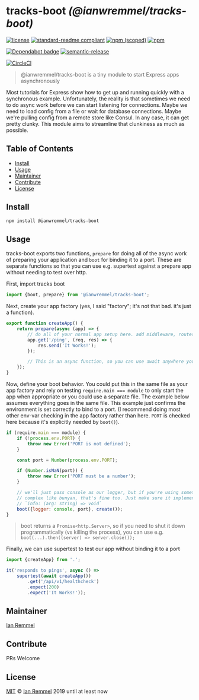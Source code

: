 # tracks-boot _(@ianwremmel/tracks-boot)_

<!-- (optional) Put banner here -->

<!-- PROJ: Badges Start -->

[![license](https://img.shields.io/github/license/ianwremmel/tracks-boot.svg)](https://github.com/ianwremmel/tracks-boot/blob/master/LICENSE)
[![standard-readme compliant](https://img.shields.io/badge/readme%20style-standard-brightgreen.svg?style=flat-square)](https://github.com/RichardLitt/standard-readme)
[![npm (scoped)](https://img.shields.io/npm/v/@ianwremmel/tracks-boot.svg)](https://www.npmjs.com/package/@ianwremmel/tracks-boot)
[![npm](https://img.shields.io/npm/dm/@ianwremmel/tracks-boot.svg)](https://www.npmjs.com/package/@ianwremmel/tracks-boot)

[![Dependabot badge](https://img.shields.io/badge/Dependabot-active-brightgreen.svg)](https://dependabot.com/)
[![semantic-release](https://img.shields.io/badge/%20%20%F0%9F%93%A6%F0%9F%9A%80-semantic--release-e10079.svg)](https://github.com/semantic-release/semantic-release)

[![CircleCI](https://circleci.com/gh/ianwremmel/tracks-boot.svg?style=svg)](https://circleci.com/gh/ianwremmel/tracks-boot)

<!-- PROJ: Badges End -->

> @ianwremmel/tracks-boot is a tiny module to start Express apps asynchronously

Most tutorials for Express show how to get up and running quickly with a
synchronous example. Unfortunately, the reality is that sometimes we need to do
async work before we can start listening for connections. Maybe we need to load
config from a file or wait for database connections. Maybe we're pulling config
from a remote store like Consul. In any case, it can get pretty clunky. This
module aims to streamline that clunkiness as much as possible.

## Table of Contents

<!-- toc -->

-   [Install](#install)
-   [Usage](#usage)
-   [Maintainer](#maintainer)
-   [Contribute](#contribute)
-   [License](#license)

<!-- tocstop -->

## Install

```bash
npm install @ianwremmel/tracks-boot
```

## Usage

tracks-boot exports two functions, `prepare` for doing all of the async work of
preparing your application and `boot` for binding it to a port. These are
separate functions so that you can use e.g. supertest against a prepare app
without needing to test over http.

First, import tracks boot

```js
import {boot, prepare} from '@ianwremmel/tracks-boot';
```

Next, create your app factory (yes, I said "factory"; it's not that bad. it's
just a function).

```js
export function createApp() {
    return prepare(async (app) => {
        // do all of your normal app setup here. add middleware, routes, etc.
        app.get('/ping', (req, res) => {
            res.send('It Works!');
        });

        // This is an async function, so you can use await anywhere you need to.
    });
}
```

Now, define your boot behavior. You could put this in the same file as your app
factory and rely on testing `require.main === module` to only start the app when
appropriate or you could use a separate file. The example below assumes
everything goes in the same file. This example just confirms the environment is
set correctly to bind to a port. (I recommend doing most other env-var checking
in the app factory rather than here. `PORT` is checked here because it's
explicitly needed by `boot()`).

```js
if (require.main === module) {
    if (!process.env.PORT) {
        throw new Error('PORT is not defined');
    }

    const port = Number(process.env.PORT);

    if (Number.isNaN(port)) {
        throw new Error('PORT must be a number');
    }

    // we'll just pass console as our logger, but if you're using something more
    // complex like bunyan, that's fine too. Just make sure it implements
    // `info: (arg: string) => void`
    boot({logger: console, port}, create());
}
```

> boot returns a `Promise<http.Server>`, so if you need to shut it down
> programmatically (vs killing the process), you can use e.g.
> `boot(...).then((server) => server.close());`

Finally, we can use supertest to test our app without binding it to a port

```js
import {createApp} from '.';

it('responds to pings', async () =>
    supertest(await createApp())
        .get('/api/v1/healthcheck')
        .expect(200)
        .expect('It Works!'));
```

## Maintainer

[Ian Remmel](https://github.com/ianwremmel)

## Contribute

PRs Welcome

## License

[MIT](LICENSE) &copy; [Ian Remmel](https://github.com/ianwremmel) 2019 until at
least now
